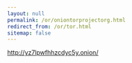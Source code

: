 ```yaml
---
layout: null
permalink: /or/oniontorprojectorg.html
redirect_from: /or/tor.html
sitemap: false
---
```


http://yz7lpwfhhzcdyc5y.onion/
